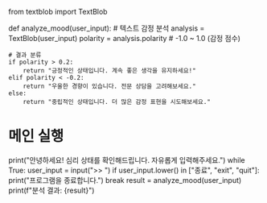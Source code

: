 from textblob import TextBlob

def analyze_mood(user_input):
    # 텍스트 감정 분석
    analysis = TextBlob(user_input)
    polarity = analysis.polarity  # -1.0 ~ 1.0 (감정 점수)

    # 결과 분류
    if polarity > 0.2:
        return "긍정적인 상태입니다. 계속 좋은 생각을 유지하세요!"
    elif polarity < -0.2:
        return "우울한 경향이 있습니다. 전문 상담을 고려해보세요."
    else:
        return "중립적인 상태입니다. 더 많은 감정 표현을 시도해보세요."

# 메인 실행
print("안녕하세요! 심리 상태를 확인해드립니다. 자유롭게 입력해주세요.")
while True:
    user_input = input(">> ")
    if user_input.lower() in ["종료", "exit", "quit"]:
        print("프로그램을 종료합니다.")
        break
    result = analyze_mood(user_input)
    print(f"분석 결과: {result}")
